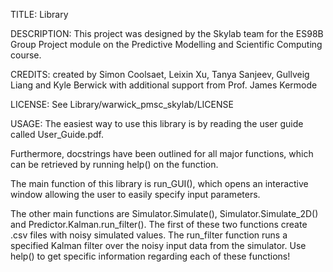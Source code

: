 TITLE: Library


DESCRIPTION: This project was designed by the Skylab team for the ES98B Group Project module on the Predictive Modelling and Scientific Computing course.


CREDITS: created by Simon Coolsaet, Leixin Xu, Tanya Sanjeev, Gullveig Liang and Kyle Berwick with additional support from Prof. James Kermode


LICENSE: See Library/warwick_pmsc_skylab/LICENSE

USAGE: 
The easiest way to use this library is by reading the user guide called User_Guide.pdf.

Furthermore, docstrings have been outlined for all major functions, which can be retrieved by running help() on the function.


The main function of this library is run_GUI(), which opens an interactive window allowing the user to easily specify input parameters.

The other main functions are Simulator.Simulate(), Simulator.Simulate_2D() and Predictor.Kalman.run_filter(). The first of these two functions create .csv files with noisy simulated values.
The run_filter function runs a specified Kalman filter over the noisy input data from the simulator. Use help() to get specific information regarding each of these functions!